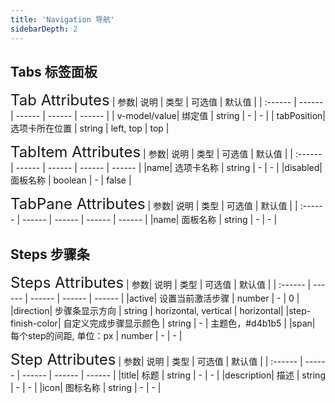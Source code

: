 ```yaml
---
title: 'Navigation 导航'
sidebarDepth: 2
---
```


## Tabs 标签面板
<ClientOnly>
  <sakura-tab/>
<font size=5>Tab Attributes</font>
| 参数| 说明 | 类型 | 可选值 | 默认值 |
| :------ | ------ | ------ | ------ | ------ |
| v-model/value| 绑定值 | string | - | - |
| tabPosition| 选项卡所在位置 | string | left, top | top |

<font size=5>TabItem Attributes</font>
| 参数| 说明 | 类型 | 可选值 | 默认值 |
| :------ | ------ | ------ | ------ | ------ |
|name| 选项卡名称 | string | - | - |
|disabled| 面板名称 | boolean | - | false |

<font size=5>TabPane Attributes</font>
| 参数| 说明 | 类型 | 可选值 | 默认值 |
| :------ | ------ | ------ | ------ | ------ |
|name| 面板名称 | string | - | - |

</ClientOnly>

## Steps 步骤条
<ClientOnly>
  <sakura-steps/>

<font size=5>Steps Attributes</font>
| 参数| 说明 | 类型 | 可选值 | 默认值 |
| :------ | ------ | ------ | ------ | ------ |
|active| 设置当前激活步骤 | number | - | 0 |
|direction| 步骤条显示方向 | string | horizontal, vertical | horizontal|
|step-finish-color| 自定义完成步骤显示颜色 | string | - | 主题色，#d4b1b5 |
|span| 	每个step的间距, 单位：px | number | - | - |

<font size=5>Step Attributes</font>
| 参数| 说明 | 类型 | 可选值 | 默认值 |
| :------ | ------ | ------ | ------ | ------ |
|title| 标题 | string | - | - |
|description| 描述 | string | - | - |
|icon| 图标名称 | string | - | - |
</ClientOnly>



